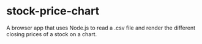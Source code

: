# stock-price-chart
A browser app that uses Node.js to read a .csv file and render the different closing prices of a stock on a chart.
